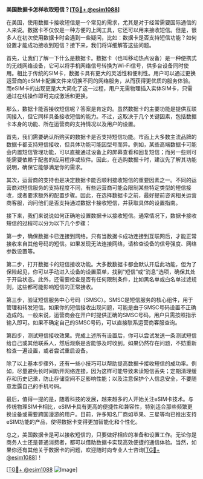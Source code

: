 **美国数据卡怎样收取短信？[[TG💪+ @esim1088](https://t.me/s/esim1088)]**

在美国，使用数据卡接收短信是一个常见的需求，尤其是对于经常需要国际通信的人来说。数据卡不仅仅是一种方便的上网工具，它还可以用来接收短信。但是，很多人在初次使用数据卡时会遇到一些疑问，比如：数据卡是否支持短信功能？如何设置才能成功接收到短信？接下来，我们将详细解答这些问题。

首先，让我们了解一下什么是数据卡。数据卡（也叫移动热点设备）是一种便携式的无线网络设备，它可以将手机网络信号转换为Wi-Fi信号，供多台设备同时使用。相比于传统的SIM卡，数据卡具有更大的灵活性和便利性。用户可以通过更换运营商的eSIM卡配置文件来切换不同的网络服务，从而获得更优质的服务体验。而eSIM卡的出现更是大大简化了这一过程，用户无需物理插入实体SIM卡，只需通过在线操作即可完成激活和更换。

那么，数据卡能否接收短信呢？答案是肯定的。虽然数据卡的主要功能是提供互联网接入，但它同样具备接收短信的能力。不过，这取决于几个关键因素，包括数据卡本身的功能、所在运营商的支持情况以及用户的设置。

首先，我们需要确认所购买的数据卡是否支持短信功能。市面上大多数主流品牌的数据卡都支持短信接收，但具体功能可能因型号而异。例如，某些高端数据卡可能会内置短信管理功能，可以直接通过设备上的屏幕查看和回复短信；而另一些则可能需要依赖于配套的应用程序或软件。因此，在选购数据卡时，建议先了解其功能说明，确保它能够满足你的需求。

其次，运营商的支持也是决定数据卡能否顺利接收短信的重要因素之一。不同的运营商对短信服务的支持程度不同，有些运营商可能会限制某些特定类型的短信接收，或者要求额外的配置步骤。因此，在选择数据卡之前，最好提前咨询相关运营商客服，询问他们是否支持通过数据卡接收短信，并获取具体的设置指南。

接下来，我们来说说如何正确地设置数据卡以接收短信。通常情况下，数据卡接收短信的过程可以分为以下几个步骤：

第一步，确保数据卡已连接到网络。只有当数据卡成功连接到互联网后，才能正常接收来自其他号码的短信。如果发现无法连接网络，请检查设备的信号强度、网络参数设置等。

第二步，打开数据卡的短信接收功能。大多数数据卡都会默认开启此功能，但为了保险起见，你可以手动进入设备的设置菜单，找到“短信”或“消息”选项，确保其处于开启状态。此外，还需要检查是否有任何限制条件，比如黑名单或白名单过滤规则，这些都可能影响短信的正常接收。

第三步，验证短信服务中心号码（SMSC）。SMSC是短信服务的核心组件，用于管理和转发短信。如果你的短信接收出现问题，可能是由于SMSC号码设置不正确造成的。一般来说，运营商会在开户时提供正确的SMSC号码，用户只需按照指示输入即可。如果不确定自己的SMSC号码，可以直接联系运营商客服查询。

第四步，测试短信接收效果。完成上述所有设置后，你可以尝试发送一条测试短信给自己或其他联系人，然后观察是否能够及时收到。如果仍然存在问题，不妨重新检查一遍设置，或者尝试重启设备。

除了以上基本步骤外，还有一些小技巧可以帮助提高数据卡接收短信的成功率。例如，尽量避免长时间断开网络连接，因为这样可能导致未读短信丢失；定期清理缓存和历史记录，防止存储空间不足影响性能；以及注意保护个人信息安全，不要随意泄露自己的手机号码。

最后，值得一提的是，随着科技的发展，越来越多的人开始关注eSIM卡技术。与传统物理SIM卡相比，eSIM卡具有更高的便捷性和兼容性，特别适合那些频繁更换设备或需要跨国漫游的用户。目前，许多知名厂商如苹果、三星等均已推出支持eSIM功能的产品，使得数据卡变得更加智能化和个性化。

总之，美国数据卡是可以接收短信的，只要做好相应的准备和设置工作。无论你是商务人士还是普通消费者，都可以借助数据卡实现高效便捷的通信体验。当然，如果你还有其他关于数据卡的问题，欢迎随时向专业人士咨询[[TG💪+ @esim1088](https://t.me/s/esim1088)]！

[[TG💪+ @esim1088](https://t.me/s/esim1088) ![Image](https://i.postimg.cc/4NQfJmqS/Snipaste-2025-05-13-00-14-12.png)]